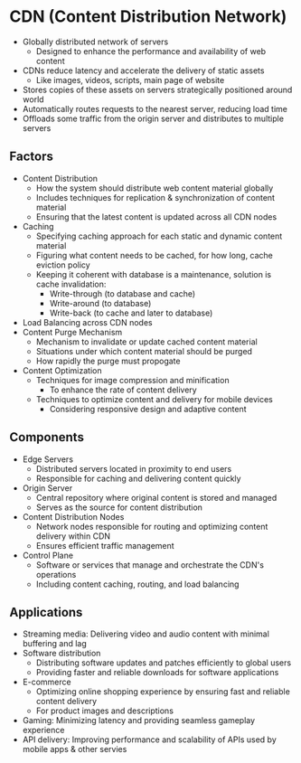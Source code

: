 # CDN (Content Distribution Network)

-   Globally distributed network of servers
    -   Designed to enhance the performance and availability of web content
-   CDNs reduce latency and accelerate the delivery of static assets
    -   Like images, videos, scripts, main page of website
-   Stores copies of these assets on servers strategically positioned around world
-   Automatically routes requests to the nearest server, reducing load time
-   Offloads some traffic from the origin server and distributes to multiple servers

## Factors

-   Content Distribution
    -   How the system should distribute web content material globally
    -   Includes techniques for replication & synchronization of content material
    -   Ensuring that the latest content is updated across all CDN nodes
-   Caching
    -   Specifying caching approach for each static and dynamic content material
    -   Figuring what content needs to be cached, for how long, cache eviction policy
    -   Keeping it coherent with database is a maintenance, solution is cache invalidation:
        -   Write-through (to database and cache)
        -   Write-around (to database)
        -   Write-back (to cache and later to database)
-   Load Balancing across CDN nodes
-   Content Purge Mechanism
    -   Mechanism to invalidate or update cached content material
    -   Situations under which content material should be purged
    -   How rapidly the purge must propogate
-   Content Optimization
    -   Techniques for image compression and minification
        -   To enhance the rate of content delivery
    -   Techniques to optimize content and delivery for mobile devices
        -   Considering responsive design and adaptive content

## Components

-   Edge Servers
    -   Distributed servers located in proximity to end users
    -   Responsible for caching and delivering content quickly
-   Origin Server
    -   Central repository where original content is stored and managed
    -   Serves as the source for content distribution
-   Content Distribution Nodes
    -   Network nodes responsible for routing and optimizing content delivery within CDN
    -   Ensures efficient traffic management
-   Control Plane
    -   Software or services that manage and orchestrate the CDN's operations
    -   Including content caching, routing, and load balancing

## Applications

-   Streaming media: Delivering video and audio content with minimal buffering and lag
-   Software distribution
    -   Distributing software updates and patches efficiently to global users
    -   Providing faster and reliable downloads for software applications
-   E-commerce
    -   Optimizing online shopping experience by ensuring fast and reliable content delivery
    -   For product images and descriptions
-   Gaming: Minimizing latency and providing seamless gameplay experience
-   API delivery: Improving performance and scalability of APIs used by mobile apps & other servies

